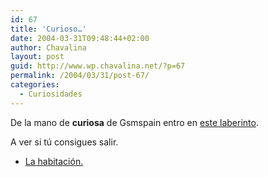 ```yaml
---
id: 67
title: 'Curioso…'
date: 2004-03-31T09:48:44+02:00
author: Chavalina
layout: post
guid: http://www.wp.chavalina.net/?p=67
permalink: /2004/03/31/post-67/
categories:
  - Curiosidades
---
```

De la mano de **curiosa** de Gsmspain entro en <a href="http://galeon.com/shael/habitacion/crisroom.swf" target="_blank">este laberinto</a>.

A ver si t&uacute; consigues salir.

  * <a href="http://galeon.com/shael/habitacion/crisroom.swf" target="_blank">La habitación.</a>